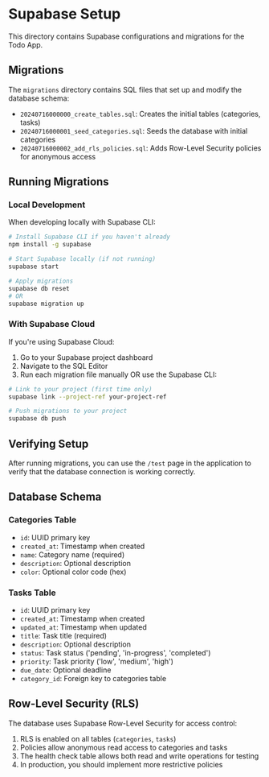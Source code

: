 # Supabase Setup

This directory contains Supabase configurations and migrations for the Todo App.

## Migrations

The `migrations` directory contains SQL files that set up and modify the database schema:

- `20240716000000_create_tables.sql`: Creates the initial tables (categories, tasks)
- `20240716000001_seed_categories.sql`: Seeds the database with initial categories
- `20240716000002_add_rls_policies.sql`: Adds Row-Level Security policies for anonymous access

## Running Migrations

### Local Development

When developing locally with Supabase CLI:

```bash
# Install Supabase CLI if you haven't already
npm install -g supabase

# Start Supabase locally (if not running)
supabase start

# Apply migrations
supabase db reset
# OR
supabase migration up
```

### With Supabase Cloud

If you're using Supabase Cloud:

1. Go to your Supabase project dashboard
2. Navigate to the SQL Editor
3. Run each migration file manually OR use the Supabase CLI:

```bash
# Link to your project (first time only)
supabase link --project-ref your-project-ref

# Push migrations to your project
supabase db push
```

## Verifying Setup

After running migrations, you can use the `/test` page in the application to verify that the database connection is working correctly.

## Database Schema

### Categories Table
- `id`: UUID primary key
- `created_at`: Timestamp when created
- `name`: Category name (required)
- `description`: Optional description
- `color`: Optional color code (hex)

### Tasks Table
- `id`: UUID primary key
- `created_at`: Timestamp when created
- `updated_at`: Timestamp when updated
- `title`: Task title (required)
- `description`: Optional description
- `status`: Task status ('pending', 'in-progress', 'completed')
- `priority`: Task priority ('low', 'medium', 'high')
- `due_date`: Optional deadline
- `category_id`: Foreign key to categories table

## Row-Level Security (RLS)

The database uses Supabase Row-Level Security for access control:

1. RLS is enabled on all tables (`categories`, `tasks`)
2. Policies allow anonymous read access to categories and tasks
3. The health check table allows both read and write operations for testing
4. In production, you should implement more restrictive policies 